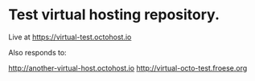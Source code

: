 Test virtual hosting repository.
=================

Live at https://virtual-test.octohost.io

Also responds to:

http://another-virtual-host.octohost.io
http://virtual-octo-test.froese.org
